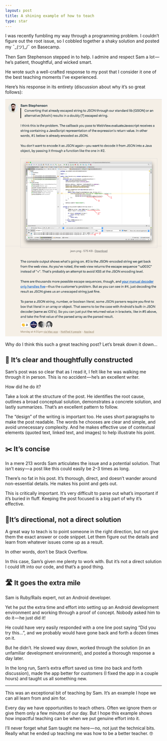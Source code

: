```yaml
---
layout: post
title: A shining example of how to teach
type: star
---
```


I was recently fumbling my way through a programming problem. I couldn’t figure out the root issue, so I cobbled together a shaky solution and posted my ¯\_(ツ)_/¯ on Basecamp.

Then Sam Stephenson stepped in to help. I admire and respect Sam a lot — he’s patient, thoughtful, and wicked smart.

He wrote such a well-crafted response to my post that I consider it one of the best teaching moments I’ve experienced.

Here’s his response in its entirety (discussion about why it’s so great follows):

<img src="/assets/teach1.png">

Why do I think this such a great teaching post? Let’s break down it down…

## 🤔 It’s clear and thoughtfully constructed

Sam’s post was so clear that as I read it, I felt like he was walking me through it in person. This is no accident — he’s an excellent writer.

How did he do it?

Take a look at the structure of the post. He identifies the root cause, outlines a broad conceptual solution, demonstrates a concrete solution, and lastly summarizes. That’s an excellent pattern to follow.

The “design” of the writing is important too. He uses short paragraphs to make the post readable. The words he chooses are clear and simple, and avoid unnecessary complexity. And he makes effective use of contextual elements (quoted text, linked text, and images) to help illustrate his point.

## ✂️ It’s concise

In a mere 213 words Sam articulates the issue and a potential solution. That isn’t easy — a post like this could easily be 2–3 times as long.

There’s no fat in his post. It’s thorough, direct, and doesn’t wander around non-essential details. He makes his point and gets out.

This is critically important. It’s very difficult to parse out what’s important if it’s buried in fluff. Keeping the post focused is a big part of why it’s effective.

## 🚦It’s directional, not a direct solution

A great way to teach is to point someone in the right direction, but not give them the exact answer or code snippet. Let them figure out the details and learn from whatever issues come up as a result.

In other words, don’t be Stack Overflow.

In this case, Sam’s given me plenty to work with. But it’s not a direct solution I could lift into our code, and that’s a good thing.

## 🛣 It goes the extra mile

Sam is Ruby/Rails expert, not an Android developer.

Yet he put the extra time and effort into setting up an Android development environment and working through a proof of concept. Nobody asked him to do it — he just did it!

He could have very easily responded with a one line post saying “Did you try this…”, and we probably would have gone back and forth a dozen times on it.

But he didn’t. He slowed way down, worked through the solution (in an unfamiliar development environment), and posted a thorough response a day later.

In the long run, Sam’s extra effort saved us time (no back and forth discussion), made the app better for customers (I fixed the app in a couple hours) and taught us all something new.

---

This was an exceptional bit of teaching by Sam. It’s an example I hope we can all learn from and aim for.

Every day we have opportunities to teach others. Often we ignore them or give them only a few minutes of our day. But I hope this example shows how impactful teaching can be when we put genuine effort into it.

I’ll never forget what Sam taught me here — no, not just the technical bits. Really what he ended up teaching me was how to be a better teacher. 🤓
